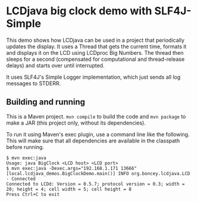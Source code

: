 LCDjava big clock demo with SLF4J-Simple
========================================

This demo shows how LCDjava can be used in a project that periodically updates the display. It uses a Thread that gets the current time, formats it and displays it on the LCD using LCDproc Big Numbers. The thread then sleeps for a second (compensated for computational and thread-release delays) and starts over until interrupted.

It uses SLF4J's Simple Logger implementation, which just sends all log messages to STDERR.

Building and running
--------------------

This is a Maven project. `mvn compile` to build the code and `mvn package` to make a JAR (this project only, without its dependencies).

To run it using Maven's exec plugin, use a command line like the following. This will make sure that all dependencies are available in the classpath before running.

    $ mvn exec:java
    Usage: java BigClock <LCD host> <LCD port>
    $ mvn exec:java -Dexec.args="192.168.1.171 13666"
    [local.lcdjava_demos.BigClockDemo.main()] INFO org.boncey.lcdjava.LCD - Connected
    Connected to LCDd: Version = 0.5.7; protocol version = 0.3; width = 20; height = 4; cell width = 5; cell height = 8
    Press Ctrl+C to exit
